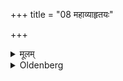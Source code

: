 +++
title = "08 महाव्याहृतयः"

+++

<details><summary>मूलम्</summary>

महाव्याहृतयः ८
</details>

<details><summary>Oldenberg</summary>

8. (And) the Mahāvyāhṛtis.
</details>
